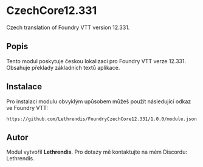 
# CzechCore12.331

Czech translation of Foundry VTT version 12.331.

## Popis
Tento modul poskytuje českou lokalizaci pro Foundry VTT verze 12.331. Obsahuje překlady základních textů aplikace.

## Instalace
Pro instalaci modulu obvyklým upůsobem můžeš použít následující odkaz ve Foundry VTT:

```
https://github.com/Lethrendis/FoundryCzechCore12.331/1.0.0/module.json
```


## Autor
Modul vytvořil **Lethrendis**. Pro dotazy mě kontaktujte na mém Discordu: Lethrendis.
